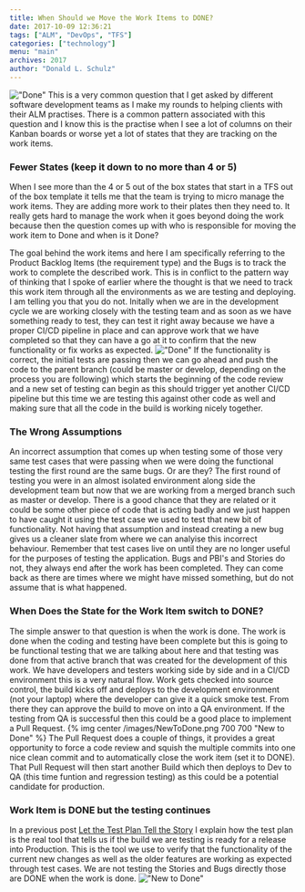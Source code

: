 ```yaml
---
title: When Should we Move the Work Items to DONE?
date: 2017-10-09 12:36:21
tags: ["ALM", "DevOps", "TFS"]
categories: ["technology"]
menu: "main"
archives: 2017
author: "Donald L. Schulz"
---
```

!["Done"](/images/Done.jpg)
This is a very common question that I get asked by different software development teams as I make my rounds to helping clients with their ALM practises.  There is a common pattern associated with this question and I know this is the practise when I see a lot of columns on their Kanban boards or worse yet a lot of states that they are tracking on the work items.
### Fewer States (keep it down to no more than 4 or 5)
When I see more than the 4 or 5 out of the box states that start in a TFS out of the box template it tells me that the team is trying to micro manage the work items.  They are adding more work to their plates then they need to.  It really gets hard to manage the work when it goes beyond doing the work because then the question comes up with who is responsible for moving the work item to Done and when is it Done?

The goal behind the work items and here I am specifically referring to the Product Backlog Items (the requirement type) and the Bugs is to track the work to complete the described work.  This is in conflict to the pattern way of thinking that I spoke of earlier where the thought is that we need to track this work item through all the environments as we are testing and deploying.  I am telling you that you do not.  Initally when we are in the development cycle we are working closely with the testing team and as soon as we have something ready to test, they can test it right away because we have a proper CI/CD pipeline in place and can approve work that we have completed so that they can have a go at it to confirm that the new functionality or fix works as expected.
!["Done"](/images/BuildThroughEnvironment.png)
If the functionality is correct, the initial tests are passing then we can go ahead and push the code to the parent branch (could be master or develop, depending on the process you are following) which starts the beginning of the code review and a new set of testing can begin as this should trigger yet another CI/CD pipeline but this time we are testing this against other code as well and making sure that all the code in the build is working nicely together.
### The Wrong Assumptions
An incorrect assumption that comes up when testing some of those very same test cases that were passing when we were doing the functional testing the first round are the same bugs.  Or are they?  The first round of testing you were in an almost isolated environment along side the development team but now that we are working from a merged branch such as master or develop. There is a good chance that they are related or it could be some other piece of code that is acting badly and we just happen to have caught it using the test case we used to test that new bit of functionality.
Not having that assumption and instead creating a new bug gives us a cleaner slate from where we can analyise this incorrect behaviour.  Remember that test cases live on until they are no longer useful for the purposes of testing the application.  Bugs and PBI's and Stories do not, they always end after the work has been completed.  They can come back as there are times where we might have missed something, but do not assume that is what happened.
### When Does the State for the Work Item switch to DONE?
The simple answer to that question is when the work is done.  The work is done when the coding and testing have been complete but this is going to be functional testing that we are talking about here and that testing was done from that active branch that was created for the development of this work.  We have developers and testers working side by side and in a CI/CD environment this is a very natural flow.  Work gets checked into source control, the build kicks off and deploys to the development environment (not your laptop) where the developer can give it a quick smoke test.  From there they can approve the build to move on into a QA environment.  If the testing from QA is successful then this could be a good place to implement a Pull Request.
{% img center /images/NewToDone.png 700 700 "New to Done" %}
The Pull Request does a couple of things, it provides a great opportunity to force a code review and squish the multiple commits into one nice clean commit and to automatically close the work item (set it to DONE).
That Pull Request will then start another Build which then deploys to Dev to QA (this time funtion and regression testing) as this could be a potential candidate for production.
### Work Item is DONE but the testing continues
In a previous post [Let the Test Plan Tell the Story](/2016/04/Let-the-Test-Plan-Tell-the-Story/) I explain how the test plan is the real tool that tells us if the build we are testing is ready for a release into Production.  This is the tool we use to verify that the functionality of the current new changes as well as the older features are working as expected through test cases.  We are not testing the Stories and Bugs directly those are DONE when the work is done.
!["New to Done"](/images/TestResults.png)